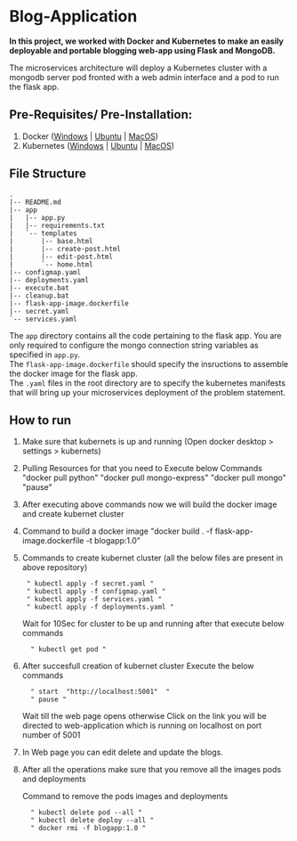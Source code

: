 # Blog-Application


**In this project, we worked  with Docker and Kubernetes to make an easily deployable and portable blogging web-app using Flask and MongoDB.**  

The microservices architecture will deploy a Kubernetes cluster with a mongodb server pod fronted with a web admin interface and a pod to run the flask app.

## Pre-Requisites/ Pre-Installation:
1. Docker ([Windows](https://docs.docker.com/desktop/windows/install/) | [Ubuntu](https://docs.docker.com/engine/install/ubuntu/#:~:text=Install%20from%20a%20package&text=Go%20to%20https%3A%2F%2Fdownload,version%20you%20want%20to%20install) | [MacOS](https://docs.docker.com/desktop/mac/install/))
2. Kubernetes ([Windows](https://birthday.play-with-docker.com/kubernetes-docker-desktop/) | [Ubuntu](https://kubernetes.io/docs/tasks/tools/install-kubectl-linux/) | [MacOS](https://birthday.play-with-docker.com/kubernetes-docker-desktop/))

## File Structure
```
.
|-- README.md
|-- app
|   |-- app.py
|   |-- requirements.txt
|   `-- templates
|       |-- base.html
|       |-- create-post.html
|       |-- edit-post.html
|       `-- home.html
|-- configmap.yaml
|-- deployments.yaml
|-- execute.bat
|-- cleanup.bat
|-- flask-app-image.dockerfile
|-- secret.yaml
`-- services.yaml
```
The `app` directory contains all the code pertaining to the flask app. You are only required to configure the mongo connection string variables as specified in `app.py`.  
The `flask-app-image.dockerfile` should specify the insructions to assemble the docker image for the flask app.  
The `.yaml` files in the root directory are to specify the kubernetes manifests that will bring up your microservices deployment of the problem statement.



## How to run 
 1. Make sure that kubernets is up and running (Open docker desktop > settings > kubernets)
 

 2. Pulling Resources for that you need to Execute below  Commands 
          "docker pull python"
          "docker pull mongo-express"
          "docker pull mongo"
          "pause"
          

 3. After executing  above commands now we will build the docker image and create kubernet cluster
 

 4. Command to build a docker image 
          "docker build . -f flask-app-image.dockerfile -t blogapp:1.0" 
 

 5. Commands to create kubernet cluster  (all the below files are present in above repository)
 
         " kubectl apply -f secret.yaml "
         " kubectl apply -f configmap.yaml "
         " kubectl apply -f services.yaml "
         " kubectl apply -f deployments.yaml "
    
    
    Wait for 10Sec for cluster to be up and running after that execute below commands 
    
          " kubectl get pod " 

 6. After succesfull creation of kubernet cluster Execute the below commands 
 
    
          " start  "http://localhost:5001"  "
          " pause "
     
     
     Wait till the web page opens otherwise Click on the link you will be directed to web-application which is running on localhost on port number of 5001


 7. In Web page you can edit delete and update the blogs. 


 8. After all the operations make sure that you remove all the images pods and deployments
 
    Command to remove the pods images and deployments 
    
          " kubectl delete pod --all "
          " kubectl delete deploy --all "
          " docker rmi -f blogapp:1.0 "
